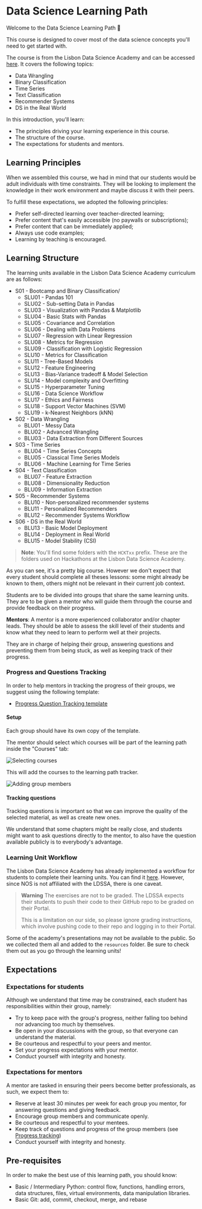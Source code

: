# Data Science Learning Path

Welcome to the Data Science Learning Path 🎉

This course is designed to cover most of the data science concepts you'll need to get started with.

The course is from the Lisbon Data Science Academy and can be accessed [here](https://github.com/LDSSA/batch5-students). It covers the following topics:

- Data Wrangling
- Binary Classification
- Time Series
- Text Classification
- Recommender Systems
- DS in the Real World

In this introduction, you'll learn:

- The principles driving your learning experience in this course.
- The structure of the course.
- The expectations for students and mentors.

## Learning Principles

When we assembled this course, we had in mind that our students would be adult individuals with time constraints. They will be looking to implement the knowledge in their work environment and maybe discuss it with their peers.

To fulfill these expectations, we adopted the following principles:

- Prefer self-directed learning over teacher-directed learning;
- Prefer content that's easily accessible (no paywalls or subscriptions);
- Prefer content that can be immediately applied;
- Always use code examples;
- Learning by teaching is encouraged.

## Learning Structure

The learning units available in the Lisbon Data Science Academy curriculum are as follows:

- S01 - Bootcamp and Binary Classification/
  - SLU01 - Pandas 101
  - SLU02 - Sub-setting Data in Pandas
  - SLU03 - Visualization with Pandas & Matplotlib
  - SLU04 - Basic Stats with Pandas
  - SLU05 - Covariance and Correlation
  - SLU06 - Dealing with Data Problems
  - SLU07 - Regression with Linear Regression
  - SLU08 - Metrics for Regression
  - SLU09 - Classification with Logistic Regression
  - SLU10 - Metrics for Classification
  - SLU11 - Tree-Based Models
  - SLU12 - Feature Engineering
  - SLU13 - Bias-Variance tradeoff & Model Selection
  - SLU14 - Model complexity and Overfitting
  - SLU15 - Hyperparameter Tuning
  - SLU16 - Data Science Workflow
  - SLU17 - Ethics and Fairness
  - SLU18 - Support Vector Machines (SVM)
  - SLU19 - k-Nearest Neighbors (kNN)
- S02 - Data Wrangling
  - BLU01 - Messy Data
  - BLU02 - Advanced Wrangling
  - BLU03 - Data Extraction from Different Sources
- S03 - Time Series
  - BLU04 - Time Series Concepts
  - BLU05 - Classical Time Series Models
  - BLU06 - Machine Learning for Time Series
- S04 - Text Classification
  - BLU07 - Feature Extraction
  - BLU08 - Dimensionality Reduction
  - BLU09 - Information Extraction
- S05 - Recommender Systems
  - BLU10 - Non-personalized recommender systems
  - BLU11 - Personalized Recommenders
  - BLU12 - Recommender Systems Workflow
- S06 - DS in the Real World
  - BLU13 - Basic Model Deployment
  - BLU14 - Deployment in Real World
  - BLU15 - Model Stability (CSI)

> **Note**: You'll find some folders with the `HCKTxx` prefix. These are the folders used on Hackathons at the Lisbon Data Science Academy.

As you can see, it's a pretty big course. However we don't expect that every student should complete all theses lessons: some might already be known to them, others might not be relevant in their current job context.

Students are to be divided into groups that share the same learning units. They are to be given a mentor who will guide them through the course and provide feedback on their progress.

**Mentors**: A mentor is a more experienced collaborator and/or chapter leads. They should be able to assess the skill level of their students and know what they need to learn to perform well at their projects.

They are in charge of helping their group, answering questions and preventing them from being stuck, as well as keeping track of their progress.

### Progress and Questions Tracking

In order to help mentors in tracking the progress of their groups, we suggest using the following template:

- [Progress Question Tracking template](https://docs.google.com/spreadsheets/d/1nODnLBLCcC6Dqe_pK_bog-BA78E9AuUq1l4S81Px61w/edit?usp=sharing)

#### Setup

Each group should have its own copy of the template.

The mentor should select which courses will be part of the learning path inside the "Courses" tab:

![Selecting courses](images/ce8d9c082463fe416805b548440e9acd2a1d77ab816fdad8595b46c63eabf60f.png)  

This will add the courses to the learning path tracker.

![Adding group members](images/158c65ee56ae0168ffb74313ae0f4400969dab94ef420064b65f14e5510bd0e3.png)  

#### Tracking questions

Tracking questions is important so that we can improve the quality of the selected material, as well as create new ones.

We understand that some chapters might be really close, and students might want to ask questions directly to the mentor, to also have the question available publicly is to everybody's advantage.

### Learning Unit Workflow

The Lisbon Data Science Academy has already implemented a workflow for students to complete their learning units. You can find it [here](https://github.com/LDSSA/batch5-students#learning-unit-workflow). However, since NOS is not affiliated with the LDSSA, there is one caveat.

> **Warning** The exercises are not to be graded. The LDSSA expects their students to push their code to their GitHub repo to be graded on their Portal.
>
> This is a limitation on our side, so please ignore grading instructions, which involve pushing code to their repo and logging in to their Portal.

Some of the academy's presentations may not be available to the public. So we collected them all and added to the `resources` folder. Be sure to check them out as you go through the learning units!

## Expectations

### Expectations for students

Although we understand that time may be constrained, each student has responsibilities within their group, namely:

- Try to keep pace with the group's progress, neither falling too behind nor advancing too much by themselves.
- Be open in your discussions with the group, so that everyone can understand the material.
- Be courteous and respectful  to your peers and mentor.
- Set your progress expectations with your mentor.
- Conduct yourself with integrity and honesty.

### Expectations for mentors

A mentor are tasked in ensuring their peers become better professionals, as such, we expect them to:

- Reserve at least 30 minutes per week for each group you mentor, for answering questions and giving feedback.
- Encourage group members and communicate openly.
- Be courteous and respectful to your mentees.
- Keep track of questions and progress of the group members (see [Progress tracking](#progress-and-questions-tracking))
- Conduct yourself with integrity and honesty.

## Pre-requisites

In order to make the best use of this learning path, you should know:

- Basic / Intermediary Python: control flow, functions, handling errors, data structures, files, virtual environments, data manipulation libraries.
- Basic Git: add, commit, checkout, merge, and rebase
